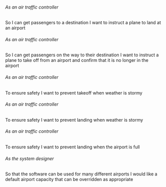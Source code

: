 ###### As an air traffic controller
So I can get passengers to a destination
I want to instruct a plane to land at an airport

###### As an air traffic controller
So I can get passengers on the way to their destination
I want to instruct a plane to take off from an airport and confirm that it is no longer in the airport

###### As an air traffic controller
To ensure safety
I want to prevent takeoff when weather is stormy

###### As an air traffic controller
To ensure safety
I want to prevent landing when weather is stormy

###### As an air traffic controller
To ensure safety
I want to prevent landing when the airport is full

###### As the system designer
So that the software can be used for many different airports
I would like a default airport capacity that can be overridden as appropriate
